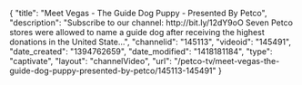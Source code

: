 {
    "title": "Meet Vegas - The Guide Dog Puppy - Presented By Petco",
    "description": "Subscribe to our channel: http:\/\/bit.ly\/12dY9oO Seven Petco stores were allowed to name a guide dog after receiving the highest donations in the United State...",
    "channelid": "145113",
    "videoid": "145491",
    "date_created": "1394762659",
    "date_modified": "1418181184",
    "type": "captivate",
    "layout": "channelVideo",
    "url": "\/petco-tv\/meet-vegas-the-guide-dog-puppy-presented-by-petco\/145113-145491"
}